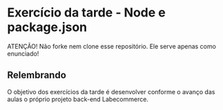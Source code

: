 # Exercício da tarde - Node e package.json

ATENÇÃO! Não forke nem clone esse repositório. Ele serve apenas como enunciado!

## Relembrando

O objetivo dos exercícios da tarde é desenvolver conforme o avanço das aulas o próprio projeto back-end Labecommerce.
